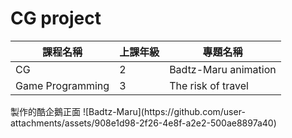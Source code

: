 <h1>CG project</h1>

<table>  
  <thead>
    <tr>
      <th>課程名稱</th>
      <th>上課年級</th>
      <th>專題名稱</th>
    </tr>
  </thead>
  <tbody>
    <tr>
      <td>CG</td>
      <td>2</td>
      <td>Badtz-Maru animation</td>
    </tr>
    <tr>
      <td>Game Programming</td>
      <td>3</td>
      <td>The risk of travel</td>
    </tr>
  </tbody>
</table>
製作的酷企鵝正面
![Badtz-Maru](https://github.com/user-attachments/assets/908e1d98-2f26-4e8f-a2e2-500ae8897a40)

